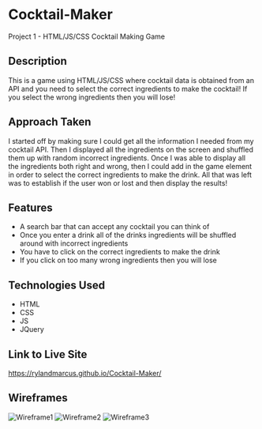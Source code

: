 # Cocktail-Maker
Project 1 - HTML/JS/CSS Cocktail Making Game

## Description
This is a game using HTML/JS/CSS where cocktail data is obtained from an API and you need to select the correct ingredients to make the cocktail! If you select the wrong ingredients then you will lose!

## Approach Taken
I started off by making sure I could get all the information I needed from my cocktail API. Then I displayed all the ingredients on the screen and shuffled them up with random incorrect ingredients. Once I was able to display all the ingredients both right and wrong, then I could add in the game element in order to select the correct ingredients to make the drink. All that was left was to establish if the user won or lost and then display the results!

## Features
* A search bar that can accept any cocktail you can think of
* Once you enter a drink all of the drinks ingredients will be shuffled around with incorrect ingredients
* You have to click on the correct ingredients to make the drink
* If you click on too many wrong ingredients then you will lose

## Technologies Used
* HTML
* CSS
* JS
* JQuery

## Link to Live Site
https://rylandmarcus.github.io/Cocktail-Maker/

## Wireframes

![Wireframe1](https://i.imgur.com/ZiZtyPL.png)
![Wireframe2](https://i.imgur.com/xkg5xiN.png)
![Wireframe3](https://i.imgur.com/HpnHVJL.png)